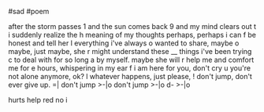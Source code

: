 #sad #poem

after the storm passes 1
and the sun comes back 9
and my mind clears out t
i suddenly realize the h
meaning of my thoughts 
perhaps, perhaps i can f
be honest and tell her l
everything i've always o
wanted to share, maybe o
maybe, just maybe, she r
might understand these __
things i've been trying c
to deal with for so long a
by myself. maybe she will r
help me and comfort me for e
hours, whispering in my ear f
i am here for you, don't cry u
you're not alone anymore, ok? l
whatever happens, just please, !
don't jump, don't ever give up. =|
don't jump						>-|o
don't jump			>-|o
d-		>-|o





hurts
help
red
no
i
